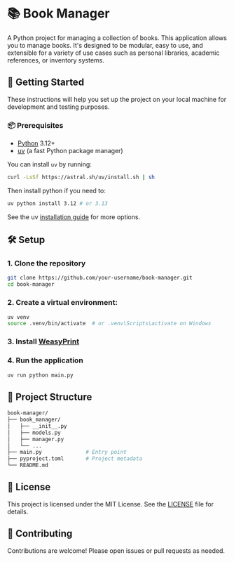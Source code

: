 # 📚 Book Manager

A Python project for managing a collection of books. This application allows you to manage books. It's designed to be modular, easy to use, and extensible for a variety of use cases such as personal libraries, academic references, or inventory systems.

## 🚀 Getting Started

These instructions will help you set up the project on your local machine for development and testing purposes.

### 📦 Prerequisites

- [Python](https://www.python.org/) 3.12+
- [uv](https://github.com/astral-sh/uv) (a fast Python package manager)

You can install `uv` by running:

```bash
curl -LsSf https://astral.sh/uv/install.sh | sh
```

Then install python if you need to:
```bash
uv python install 3.12 # or 3.13
```

See the uv [installation guide](https://docs.astral.sh/uv/getting-started/features/) for more options.

## 🛠️ Setup

### 1. Clone the repository
```bash
git clone https://github.com/your-username/book-manager.git
cd book-manager
```
### 2. Create a virtual environment:
```bash
uv venv
source .venv/bin/activate  # or .venv\Scripts\activate on Windows
```

### 3. Install [WeasyPrint](https://doc.courtbouillon.org/weasyprint/stable/first_steps.html#) 

### 4. Run the application
```bash
uv run python main.py
```

## 📁 Project Structure
```bash
book-manager/
├── book_manager/        
│   ├── __init__.py
│   ├── models.py
│   ├── manager.py
│   └── ...
├── main.py              # Entry point
├── pyproject.toml       # Project metadata
└── README.md
```

## 📄 License
This project is licensed under the MIT License. See the [LICENSE](LICENSE.txt) file for details.

## 🙌 Contributing
Contributions are welcome! Please open issues or pull requests as needed.
